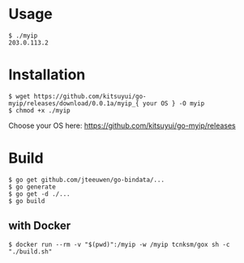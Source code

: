 # Usage

```console
$ ./myip
203.0.113.2
```

# Installation

```
$ wget https://github.com/kitsuyui/go-myip/releases/download/0.0.1a/myip_{ your OS } -O myip
$ chmod +x ./myip
```

Choose your OS here: https://github.com/kitsuyui/go-myip/releases

# Build

```console
$ go get github.com/jteeuwen/go-bindata/...
$ go generate
$ go get -d ./...
$ go build
```

## with Docker

```console
$ docker run --rm -v "$(pwd)":/myip -w /myip tcnksm/gox sh -c "./build.sh"
```
